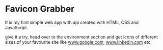# Favicon Grabber

It is my first simple web app with api created with HTML, CSS and JavaScript.

give it a try, head over to the environment section and get icons of different sizes of your favourite site like www.google.com, www.linkedin.com etc. 